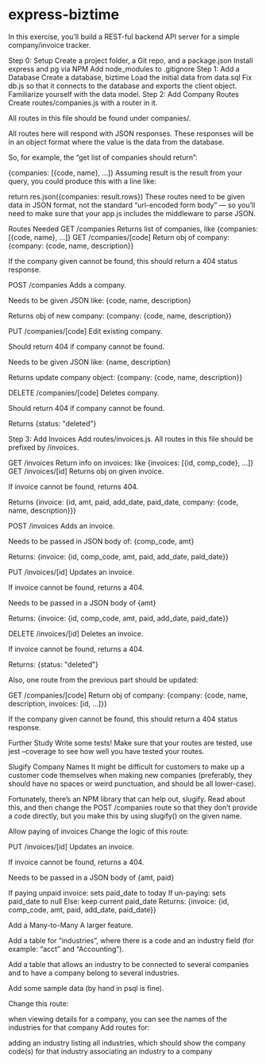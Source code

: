 # express-biztime

In this exercise, you’ll build a REST-ful backend API server for a simple company/invoice tracker.

Step 0: Setup
Create a project folder, a Git repo, and a package.json
Install express and pg via NPM
Add node_modules to .gitignore
Step 1: Add a Database
Create a database, biztime
Load the initial data from data.sql
Fix db.js so that it connects to the database and exports the client object.
Familiarize yourself with the data model.
Step 2: Add Company Routes
Create routes/companies.js with a router in it.

All routes in this file should be found under companies/.

All routes here will respond with JSON responses. These responses will be in an object format where the value is the data from the database.

So, for example, the “get list of companies should return”:

{companies: [{code, name}, ...]}
Assuming result is the result from your query, you could produce this with a line like:

return res.json({companies: result.rows})
These routes need to be given data in JSON format, not the standard “url-encoded form body” — so you’ll need to make sure that your app.js includes the middleware to parse JSON.

Routes Needed
GET /companies
Returns list of companies, like {companies: [{code, name}, ...]}
GET /companies/[code]
Return obj of company: {company: {code, name, description}}

If the company given cannot be found, this should return a 404 status response.

POST /companies
Adds a company.

Needs to be given JSON like: {code, name, description}

Returns obj of new company: {company: {code, name, description}}

PUT /companies/[code]
Edit existing company.

Should return 404 if company cannot be found.

Needs to be given JSON like: {name, description}

Returns update company object: {company: {code, name, description}}

DELETE /companies/[code]
Deletes company.

Should return 404 if company cannot be found.

Returns {status: "deleted"}

Step 3: Add Invoices
Add routes/invoices.js. All routes in this file should be prefixed by /invoices.

GET /invoices
Return info on invoices: like {invoices: [{id, comp_code}, ...]}
GET /invoices/[id]
Returns obj on given invoice.

If invoice cannot be found, returns 404.

Returns {invoice: {id, amt, paid, add_date, paid_date, company: {code, name, description}}}

POST /invoices
Adds an invoice.

Needs to be passed in JSON body of: {comp_code, amt}

Returns: {invoice: {id, comp_code, amt, paid, add_date, paid_date}}

PUT /invoices/[id]
Updates an invoice.

If invoice cannot be found, returns a 404.

Needs to be passed in a JSON body of {amt}

Returns: {invoice: {id, comp_code, amt, paid, add_date, paid_date}}

DELETE /invoices/[id]
Deletes an invoice.

If invoice cannot be found, returns a 404.

Returns: {status: "deleted"}

Also, one route from the previous part should be updated:

GET /companies/[code]
Return obj of company: {company: {code, name, description, invoices: [id, ...]}}

If the company given cannot be found, this should return a 404 status response.

Further Study
Write some tests!
Make sure that your routes are tested, use jest –coverage to see how well you have tested your routes.

Slugify Company Names
It might be difficult for customers to make up a customer code themselves when making new companies (preferably, they should have no spaces or weird punctuation, and should be all lower-case).

Fortunately, there’s an NPM library that can help out, slugify. Read about this, and then change the POST /companies route so that they don’t provide a code directly, but you make this by using slugify() on the given name.

Allow paying of invoices
Change the logic of this route:

PUT /invoices/[id]
Updates an invoice.

If invoice cannot be found, returns a 404.

Needs to be passed in a JSON body of {amt, paid}

If paying unpaid invoice: sets paid_date to today
If un-paying: sets paid_date to null
Else: keep current paid_date
Returns: {invoice: {id, comp_code, amt, paid, add_date, paid_date}}

Add a Many-to-Many
A larger feature.

Add a table for “industries”, where there is a code and an industry field (for example: “acct” and “Accounting”).

Add a table that allows an industry to be connected to several companies and to have a company belong to several industries.

Add some sample data (by hand in psql is fine).

Change this route:

when viewing details for a company, you can see the names of the industries for that company
Add routes for:

adding an industry
listing all industries, which should show the company code(s) for that industry
associating an industry to a company
